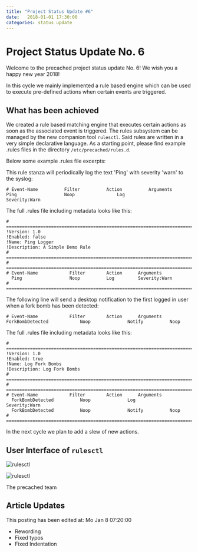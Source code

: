 ```yaml
---
title: "Project Status Update #6"
date:   2018-01-01 17:30:00
categories: status update
---
```


# Project Status Update No. 6

Welcome to the precached project status update No. 6!
We wish you a happy new year 2018!

In this cycle we mainly implemented a rule based engine which can be used to
execute pre-defined actions when certain events are triggered.

## What has been achieved

We created a rule based matching engine that executes certain actions as soon
as the associated event is triggered. The rules subsystem can be managed by
the new companion tool `rulesctl`. Said rules are written in a very simple
declarative language. As a starting point, please find example .rules files
in the directory `/etc/precached/rules.d`.

Below some example .rules file excerpts:

This rule stanza will periodically log the text 'Ping' with severity 'warn'
to the syslog:

```
# Event-Name		  Filter		  Action		  Arguments
Ping		          Noop		    	  Log		      	  Severity:Warn
```

The full .rules file including metadata looks like this:

```
# =============================================================================
!Version: 1.0
!Enabled: false
!Name: Ping Logger
!Description: A Simple Demo Rule
# =============================================================================
# =============================================================================
# Event-Name		    Filter		  Action	  Arguments
  Ping		            Noop		  Log		  Severity:Warn
# =============================================================================
```

The following line will send a desktop notification to the first logged in user
when a fork bomb has been detected:

```
# Event-Name		    Filter		  Action	  Arguments
ForkBombDetected    	    Noop       		  Notify      	  Noop
```

The full .rules file including metadata looks like this:

```
# =============================================================================
!Version: 1.0
!Enabled: true
!Name: Log Fork Bombs
!Description: Log Fork Bombs
# =============================================================================
# =============================================================================
# Event-Name		    Filter		  Action	  Arguments
  ForkBombDetected  	    Noop        	  Log         	  Severity:Warn
  ForkBombDetected  	    Noop        	  Notify      	  Noop
# =============================================================================
```

In the next cycle we plan to add a slew of new actions.

## User Interface of `rulesctl`

![rulesctl](/precached/images/rulesctl_01.png)

![rulesctl](/precached/images/rulesctl_02.png)

The precached team

## Article Updates

This posting has been edited at: Mo Jan 8 07:20:00

* Rewording
* Fixed typos
* Fixed Indentation
